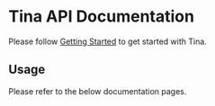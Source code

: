 # Tina API Documentation

Please follow [Getting Started](/docs/intro/tina/start.md) to get started with Tina.

## Usage

Please refer to the below documentation pages.

